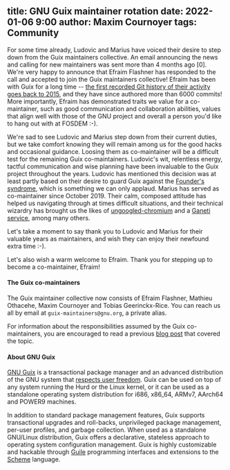 title: GNU Guix maintainer rotation
date: 2022-01-06 9:00
author: Maxim Cournoyer
tags: Community
---

For some time already, Ludovic and Marius have voiced their desire to
step down from the Guix maintainers collective.  An email announcing
the news and calling for new maintainers was sent more than 4 months
ago [0].  We're very happy to announce that Efraim Flashner has
responded to the call and accepted to join the Guix maintainers
collective!  Efraim has been with Guix for a long time -- [the first
recorded Git history of their activity goes back to
2015](https://git.savannah.gnu.org/cgit/guix.git/commit/?id=7e22d6fee921f7559fc704a35d226875ec2f9ea8),
and they have since authored more than 6000 commits!  More
importantly, Efraim has demonstrated traits we value for a
co-maintainer, such as good communication and collaboration abilities,
values that align well with those of the GNU project and overall a
person you'd like to hang out with at FOSDEM :-).

We're sad to see Ludovic and Marius step down from their current
duties, but we take comfort knowing they will remain among us for the
good hacks and occasional guidance.  Loosing them as co-maintainer
will be a difficult test for the remaining Guix co-maintainers.
Ludovic's wit, relentless energy, tactful communication and wise
planning have been invaluable to the Guix project throughout the
years.  Ludovic has mentioned this decision was at least partly based
on their desire to guard Guix against the [Founder's
syndrome](https://en.wikipedia.org/wiki/Founder's_syndrome), which is
something we can only applaud.  Marius has served as co-maintainer
since October 2019.  Their calm, composed attitude has helped us
navigating through at times difficult situations, and their technical
wizardry has brought us the likes of
[ungoogled-chromium](https://git.savannah.gnu.org/cgit/guix.git/commit/?id=f1e9de4d3aefae420db633a56ba9cd93f7750df3)
and a [Ganeti
service](https://guix.gnu.org/en/blog/2020/running-a-ganeti-cluster-on-guix/),
among many others.

Let's take a moment to say thank you to Ludovic and Marius for their
valuable years as maintainers, and wish they can enjoy their newfound
extra time :-).

Let's also wish a warm welcome to Efraim.  Thank you for stepping up
to become a co-maintainer, Efraim!

#### The Guix co-maintainers

The Guix maintainer collective now consists of Efraim Flashner,
Mathieu Othacehe, Maxim Cournoyer and Tobias Geerinckx-Rice.  You can
reach us all by email at `guix-maintainers@gnu.org`, a private alias.

For information about the responsibilities assumed by the Guix
co-maintainers, you are encouraged to read a previous [blog
post](https://guix.gnu.org/blog/2019/gnu-guix-maintainer-collective-expands/)
that covered the topic.

#### About GNU Guix

[GNU Guix](https://guix.gnu.org) is a transactional package manager and
an advanced distribution of the GNU system that [respects user
freedom](https://www.gnu.org/distros/free-system-distribution-guidelines.html).
Guix can be used on top of any system running the Hurd or the Linux
kernel, or it can be used as a standalone operating system distribution
for i686, x86_64, ARMv7, AArch64 and POWER9 machines.

In addition to standard package management features, Guix supports
transactional upgrades and roll-backs, unprivileged package management,
per-user profiles, and garbage collection.  When used as a standalone
GNU/Linux distribution, Guix offers a declarative, stateless approach to
operating system configuration management.  Guix is highly customizable
and hackable through [Guile](https://www.gnu.org/software/guile)
programming interfaces and extensions to the
[Scheme](http://schemers.org) language.
